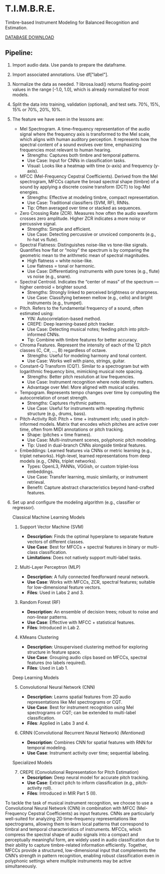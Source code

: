 # T.I.M.B.R.E.
Timbre-based Instrument Modeling for Balanced Recognition and Estimation.

[DATABASE DOWNLOAD](https://www.myqnapcloud.com/share/603e551inp2m2685r841a8ac_e30i116565pl2ooq0t1tu65z94cbhh47?session_id=2%7C1%3A0%7C10%3A1748440377%7C19%3Asession_portal_goto%7C48%3ANTQ3OTI0ZTUtODBkMS00ZmE2LTgyYTUtNWUxNGRmNjdmMjdh%7C33ba169b2ba8b91fb410ddde9566d7cb6e28bab6c04f5a7f53b6be8850175587#!/home)

## Pipeline:
1) Import audio data. Use panda to prepare the dataframe.
2) Import associated annotations. Use df["label"].
3) Normalize the data as needed. ? librosa.load() returns floating-point values in the range [-1.0, 1.0], which is already normalized for most models.
4) Split the data into training, validation (optional), and test sets. 70%, 15%, 15% or 70%, 20%, 10%. 
5) The feature we have seen in the lessons are:
    - Mel Spectrogram. A time–frequency representation of the audio signal where the frequency axis is transformed to the Mel scale, which aligns with human auditory perception. It represents how the spectral content of a sound evolves over time, emphasizing frequencies most relevant to human hearing.
        - Strengths: Captures both timbre and temporal patterns.
        - Use Case: Input for CNNs in classification tasks.
        - Visual: Looks like a heatmap with time (x-axis) and frequency (y-axis).
    - MFCC (Mel-Frequency Cepstral Coefficients). Derived from the Mel spectrogram, MFCCs capture the broad spectral shape (timbre) of a sound by applying a discrete cosine transform (DCT) to log-Mel energies.
        - Strengths: Effective at modeling timbre, compact representation.
        - Use Case: Traditional classifiers (SVM, RF), RNNs.
        - Tip: Often averaged over time or stacked as sequences.
    - Zero Crossing Rate (ZCR). Measures how often the audio waveform crosses zero amplitude. Higher ZCR indicates a more noisy or percussive signal.
        - Strengths: Simple and efficient.
        - Use Case: Detecting percussive or unvoiced components (e.g., hi-hat vs flute).
    - Spectral Flatness: Distinguishes noise-like vs tone-like signals. Quantifies how flat or “noisy” the spectrum is by comparing the geometric mean to the arithmetic mean of spectral magnitudes.
        - High flatness = white noise-like.
        - Low flatness = tonal or harmonic.
        - Use Case: Differentiating instruments with pure tones (e.g., flute) vs noise (e.g., snare).
    - Spectral Centroid. Indicates the “center of mass” of the spectrum — higher centroid = brighter sound.
        - Strengths: Strongly linked to perceived brightness or sharpness.
        - Use Case: Classifying between mellow (e.g., cello) and bright instruments (e.g., trumpet).
    - Pitch. Refers to the fundamental frequency of a sound, often estimated using:
        - YIN: Autocorrelation-based method.
        - CREPE: Deep learning-based pitch tracker.
        - Use Case: Detecting musical notes; feeding pitch into pitch-informed CNNs.
        - Tip: Combine with timbre features for better accuracy.
    - Chroma Features. Represent the intensity of each of the 12 pitch classes (C, C#, ..., B) regardless of octave.
        - Strengths: Useful for modeling harmony and tonal content.
        - Use Case: Works well with piano, strings, guitar.
    - Constant-Q Transform (CQT). Similar to a spectrogram but with logarithmic frequency bins, mimicking musical note spacing.
        - Strengths: Better pitch resolution at low frequencies.
        - Use Case: Instrument recognition where note identity matters.
        - Advantage over Mel: More aligned with musical scales.   
    - Tempogram. Represents tempo changes over time by computing the autocorrelation of onset strength.
        - Strengths: Captures rhythmic patterns.
        - Use Case: Useful for instruments with repeating rhythmic structure (e.g., drums, bass).
    - Pitch-Activity Roll: Pitch + time + instrument info; used in pitch-informed models. Matrix that encodes which pitches are active over time, often from MIDI annotations or pitch tracking.
        - Shape: (pitches × time frames).
        - Use Case: Multi-instrument scenes, polyphonic pitch modeling.
        - Tip: Used in dual-branch CNNs alongside timbral features.
    - Embeddings: Learned features via CNNs or metric learning (e.g., triplet networks). High-level, learned representations from deep models (e.g., CNNs, triplet networks).
        - Types: OpenL3, PANNs, VGGish, or custom triplet-loss embeddings.
        - Use Case: Transfer learning, music similarity, or instrument retrieval.
        - Benefit: Capture abstract characteristics beyond hand-crafted features.
6) Set up and configure the modeling algorithm (e.g., classifier or regressor). 
    
    Classical Machine Learning Models
    1. Support Vector Machine (SVM)
        - **Description**: Finds the optimal hyperplane to separate feature vectors of different classes.
        - **Use Case**: Best for MFCCs + spectral features in binary or multi-class classification.
        - **Limitations**: Does not natively support multi-label tasks.

    2. Multi-Layer Perceptron (MLP)
        - **Description**: A fully connected feedforward neural network.
        - **Use Case**: Works with MFCCs, ZCR, spectral features; suitable for low-dimensional feature vectors.
        - **Files**: Used in Labs 2 and 3.

    3. Random Forest (RF)
        - **Description**: An ensemble of decision trees; robust to noise and non-linear patterns.
        - **Use Case**: Effective with MFCC + statistical features.
        - **Files**: Introduced in Lab 2.

    4. KMeans Clustering
        - **Description**: Unsupervised clustering method for exploring structure in feature space.
        - **Use Case**: Grouping audio clips based on MFCCs, spectral features (no labels required).
        - **Files**: Used in Lab 1.

    Deep Learning Models

    5. Convolutional Neural Network (CNN)
        - **Description**: Learns spatial features from 2D audio representations like Mel spectrograms or CQT.
        - **Use Case**: Best for instrument recognition using Mel spectrograms or CQT; can be extended to multi-label classification.
        - **Files**: Applied in Labs 3 and 4.

    6. CRNN (Convolutional Recurrent Neural Network) *(Mentioned)*
        - **Description**: Combines CNN for spatial features with RNN for temporal modeling.
        - **Use Case**: Instrument activity over time; sequential labeling.

    Specialized Models

    7. CREPE (Convolutional Representation for Pitch Estimation)
        - **Description**: Deep neural model for accurate pitch tracking.
        - **Use Case**: Extract pitch to inform classification (e.g., pitch-activity roll).
        - **Files**: Introduced in MIR Part 5 (II).

To tackle the task of musical instrument recognition, we choose to use a Convolutional Neural Network (CNN) in combination with MFCC (Mel-Frequency Cepstral Coefficients) as input features. CNNs are particularly well-suited for analyzing 2D time–frequency representations like spectrograms, allowing them to learn local patterns that correspond to timbral and temporal characteristics of instruments. MFCCs, which compress the spectral shape of audio signals into a compact and perceptually meaningful form, are widely used in audio classification due to their ability to capture timbre-related information efficiently. Together, MFCCs provide a structured, low-dimensional input that complements the CNN’s strength in pattern recognition, enabling robust classification even in polyphonic settings where multiple instruments may be active simultaneously.
